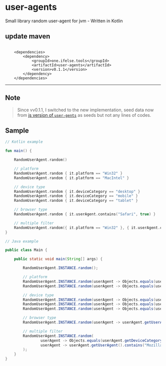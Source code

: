 # user-agents

Small library random user-agent for jvm - Written in Kotlin

## update maven

```maven

    <dependencies>
        <dependency>
            <groupId>one.ifelse.tools</groupId>
            <artifactId>user-agents</artifactId>
            <version>v0.1.1</version>
        </dependency>
    </dependencies>
```

---

## Note

> Since vv0.1.1, I switched to the new implementation, seed data now from [js version of
> `user-gents`](https://www.npmjs.com/package/user-agents) as seeds but not any lines of
> codes.

## Sample

```kotlin
// Kotlin example

fun main() {

    RandomUserAgent.random()

    // platform
    RandomUserAgent.random { it.platform == "Win32" }
    RandomUserAgent.random { it.platform == "MacIntel" }

    // device type
    RandomUserAgent.random { it.deviceCategory == "desktop" }
    RandomUserAgent.random { it.deviceCategory == "mobile" }
    RandomUserAgent.random { it.deviceCategory == "tablet" }

    // browser type
    RandomUserAgent.random { it.userAgent.contains("Safari", true) }

    // multiple filter
    RandomUserAgent.random({ it.platform == "Win32" }, { it.userAgent.contains("Mozilla", true) })
}
```

```java
// Java example

public class Main {

    public static void main(String[] args) {

        RandomUserAgent.INSTANCE.random();

        // platform
        RandomUserAgent.INSTANCE.random(userAgent -> Objects.equals(userAgent.getPlatform(), "Win32"));
        RandomUserAgent.INSTANCE.random(userAgent -> Objects.equals(userAgent.getPlatform(), "MacIntel"));

        // device type
        RandomUserAgent.INSTANCE.random(userAgent -> Objects.equals(userAgent.getDeviceCategory(), "desktop"));
        RandomUserAgent.INSTANCE.random(userAgent -> Objects.equals(userAgent.getDeviceCategory(), "mobile"));
        RandomUserAgent.INSTANCE.random(userAgent -> Objects.equals(userAgent.getDeviceCategory(), "tablet"));

        // browser type
        RandomUserAgent.INSTANCE.random(userAgent -> userAgent.getUserAgent().contains("Safari"));

        // multiple filter
        RandomUserAgent.INSTANCE.random(
                userAgent -> Objects.equals(userAgent.getDeviceCategory(), "mobile"),
                userAgent -> userAgent.getUserAgent().contains("Mozilla")
        );
    }
}
```
